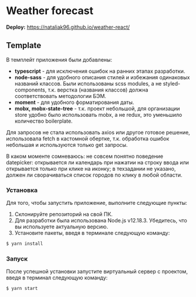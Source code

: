 # Weather forecast

**Deploy:** https://nataliak96.github.io/weather-react/

## Template

В темплейт приложения были добавлены:

- **typescript** - для исключения ошибок на ранних этапах разработки.
- **node-sass** - для удобного описания стилей и избежания одинаковых названий классов. Были использованы scss modules, а не styled-components, т.к. верстка (названия классов) должна соответствовать методологии БЭМ.
- **moment** - для удобного форматирования даты.
- **mobx, mobx-state-tree** - т.к. проект небольшой, для организации store удобно было использовать mobx, а не redux, это уменьшило количество boilerplate.

Для запросов не стала использовать axios или другое готовое решение, использовала fetch в кастомной обертке, т.к. обработка ошибок небольшая и используются только get запросы.

В каком моменте сомневаюсь: не совсем понятно поведение datepicker: открывается ли календарь при нажатии на строку ввода или открывается только при клике на иконку; в техзадании не указано, должен ли сворачиваться список городов по клику в любой области.

### Установка

Для того, чтобы запустить приложение, выполните следующие пункты:

1. Склонируйте репозиторий на свой ПК.
2. Для разработки была использована Node.js v12.18.3. Убедитесь, что вы используете актуальную версию.
3. Установите пакеты, введя в терминале следующую команду:

```sh
$ yarn install
```

### Запуск

После успешной установки запустите виртуальный сервер с проектом, введя в терминал следующую команду:

```sh
$ yarn start
```
